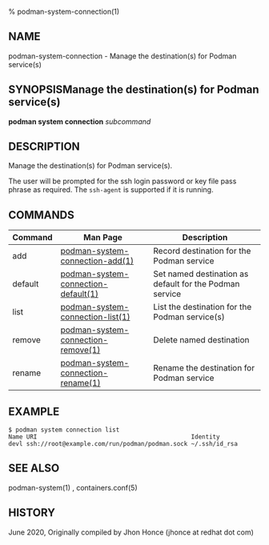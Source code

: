 % podman-system-connection(1)

## NAME
podman\-system\-connection - Manage the destination(s) for Podman service(s)

## SYNOPSISManage the destination(s) for Podman service(s)
**podman system connection** *subcommand*

## DESCRIPTION
Manage the destination(s) for Podman service(s).

The user will be prompted for the ssh login password or key file pass phrase as required. The `ssh-agent` is supported if it is running.

## COMMANDS

| Command  | Man Page                                                                     | Description                                                |
| -------  | ---------------------------------------------------------------------------- | ---------------------------------------------------------- |
| add      | [podman-system-connection-add(1)](podman-system-connection-add.1.md)         | Record destination for the Podman service |
| default  | [podman-system-connection-default(1)](podman-system-connection-default.1.md) | Set named destination as default for the Podman service |
| list     | [podman-system-connection-list(1)](podman-system-connection-list.1.md)       | List the destination for the Podman service(s) |
| remove   | [podman-system-connection-remove(1)](podman-system-connection-remove.1.md)   | Delete named destination |
| rename   | [podman-system-connection-rename(1)](podman-system-connection-rename.1.md)   | Rename the destination for Podman service |

## EXAMPLE
```
$ podman system connection list
Name URI                                           Identity
devl ssh://root@example.com/run/podman/podman.sock ~/.ssh/id_rsa
```
## SEE ALSO
podman-system(1) , containers.conf(5)

## HISTORY
June 2020, Originally compiled by Jhon Honce (jhonce at redhat dot com)
